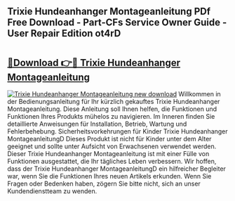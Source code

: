 ## Trixie Hundeanhanger Montageanleitung PDf Free Download - Part-CFs Service Owner Guide - User Repair Edition ot4rD

# <h2><a href="http://df75agm.blite.top/?on=Trixie+Hundeanhanger+Montageanleitung">🔗Download 👉🔴 Trixie Hundeanhanger Montageanleitung</a></h2>

[![Trixie Hundeanhanger Montageanleitung new download](https://i.imgur.com/lujVjoI.png)](http://df75agm.blite.top/?on=Trixie+Hundeanhanger+Montageanleitung)
Willkommen in der Bedienungsanleitung für Ihr kürzlich gekauftes Trixie Hundeanhanger Montageanleitung. Diese Anleitung soll Ihnen helfen, die Funktionen und Funktionen Ihres Produkts mühelos zu navigieren. Im Inneren finden Sie detaillierte Anweisungen für Installation, Betrieb, Wartung und Fehlerbehebung. Sicherheitsvorkehrungen für Kinder Trixie Hundeanhanger MontageanleitungD Dieses Produkt ist nicht für Kinder unter dem Alter geeignet und sollte unter Aufsicht von Erwachsenen verwendet werden. Dieser Trixie Hundeanhanger Montageanleitung ist mit einer Fülle von Funktionen ausgestattet, die Ihr tägliches Leben verbessern. Wir hoffen, dass der Trixie Hundeanhanger MontageanleitungD ein hilfreicher Begleiter war, wenn Sie die Funktionen Ihres neuen Artikels erkunden. Wenn Sie Fragen oder Bedenken haben, zögern Sie bitte nicht, sich an unser Kundendienstteam zu wenden.
